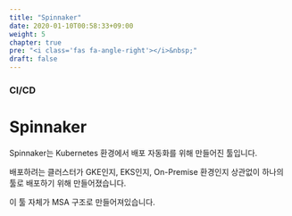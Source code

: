 ```yaml
---
title: "Spinnaker"
date: 2020-01-10T00:58:33+09:00
weight: 5
chapter: true
pre: "<i class='fas fa-angle-right'></i>&nbsp;"
draft: false
---
```


### CI/CD

# Spinnaker

Spinnaker는 Kubernetes 환경에서 배포 자동화를 위해 만들어진 툴입니다.

배포하려는 클러스터가 GKE인지, EKS인지, On-Premise 환경인지 상관없이 하나의 툴로 배포하기 위해 만들어졌습니다.

이 툴 자체가 MSA 구조로 만들어져있습니다.
